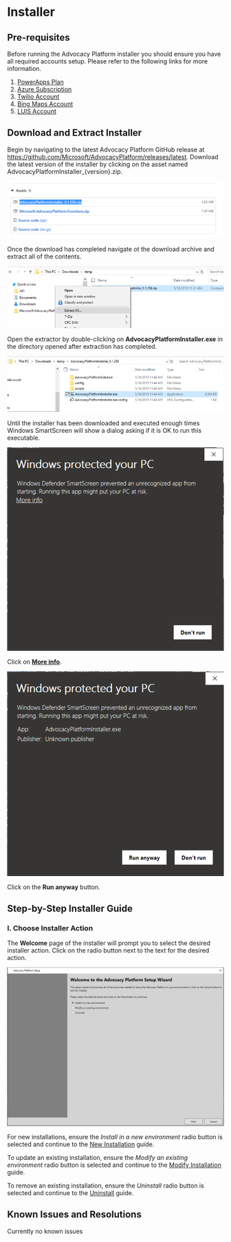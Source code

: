 # Installer
## Pre-requisites
Before running the Advocacy Platform installer you should ensure you have all required accounts setup. Please refer to the following links for more information.

1. [PowerApps Plan](../prerequisites/powerapps-plan.md)
1. [Azure Subscription](../prerequisites/azure-subscription.md)
1. [Twilio Account](../prerequisites/twilio-account.md)
1. [Bing Maps Account](../prerequisites/bing-maps-account.md)
1. [LUIS Account](../prerequisites/luis-account.md)

## Download and Extract Installer
Begin by navigating to the latest Advocacy Platform GitHub release at https://github.com/Microsoft/AdvocacyPlatform/releases/latest. Download the latest version of the installer by clicking on the asset named AdvocacyPlatformInstaller_{version}.zip.

![Download Latest Installer Release](../media/installer/user-guide/installer/installer-download-latest.png)

Once the download has completed navigate ot the download archive and extract all of the contents.

![Extract Downloaded Installer Archive](../media/installer/user-guide/installer/installer-extract-downloaded-archive.png)

Open the extractor by double-clicking on **AdvocacyPlatformInstaller.exe** in the directory opened after extraction has completed.

![Open Installer](../media/installer/user-guide/installer/installer-open.png)

Until the installer has been downloaded and executed enough times Windows SmartScreen will show a dialog asking if it is OK to run this executable.

![Smart Screen More Info](../media/installer/user-guide/installer/installer-windows-smartscreen.png)

Click on **<span style="text-decoration: underline">More info</span>**.

![Smart Screen Run Anyway](../media/installer/user-guide/installer/installer-windows-smartscreen-2.png)

Click on the **Run anyway** button.

## Step-by-Step Installer Guide
### I. Choose Installer Action
The **Welcome** page of the installer will prompt you to select the desired installer action. Click on the radio button next to the text for the desired action.

![Welcome Page](../media/installer/user-guide/install/install-welcome.png)

For new installations, ensure the *Install in a new environment* radio button is selected and continue to the [New Installation](./actions/new-installation.md) guide.

To update an existing installation, ensure the *Modify an existing environment* radio button is selected and continue to the [Modify Installation](./actions/modify-installation.md) guide.

To remove an existing installation, ensure the *Uninstall* radio button is selected and continue to the [Uninstall](./actions/uninstall-installation.md) guide.

## Known Issues and Resolutions
Currently no known issues
